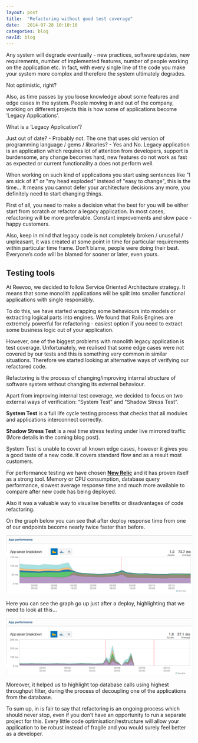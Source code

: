 ```yaml
---
layout: post
title:  "Refactoring without good test coverage"
date:   2014-07-28 10:10:10
categories: blog
navId: blog
---
```



Any system will degrade eventually - new practices, software updates, new requirements, number of implemented features, number of people working on the application etc. In fact, with every single line of the code you make your system more complex and therefore the system ultimately degrades.

Not optimistic, right?

Also, as time passes by you loose knowledge about some features and edge cases in the system. People moving in and out of the company, working on different projects this is how some of applications become ‘Legacy Applications’.

What is a ‘Legacy Application’?

Just out of date? - Probably not. The one that uses old version of programming language / gems / libraries? - Yes and No.
Legacy application is an application which requires lot of attention from developers, support is burdensome, any change becomes hard, new features do not work as fast as expected or current functionality a does not perform well.

When working on such kind of applications you start using sentences like "I am sick of it" or "my head exploded" instead of "easy to change", this is the time…
It means you cannot defer your architecture decisions any more, you definitely need to start changing things.

First of all, you need to make a decision what the best for you will be either start from scratch or refactor a legacy application.
In most cases, refactoring will be more preferable. Constant improvements and slow pace - happy customers.

Also, keep in mind that legacy code is not completely broken / unuseful / unpleasant, it was created at some point in time for particular requirements within particular time frame. Don’t blame, people were doing their best. Everyone’s code will be blamed for sooner or later, even yours.

## Testing tools

At Reevoo, we decided to follow Service Oriented Architecture strategy. It means that some monolith applications will be split into smaller functional applications with single responsibly.

To do this, we have started wrapping some behaviours into models or extracting logical parts into engines.
We found that Rails Engines are extremely powerful for refactoring - easiest option if you need to extract some business logic out of your application.

However, one of the biggest problems with monolith legacy application is test coverage.
Unfortunately, we realised that some edge cases were not covered by our tests and this is something very common in similar situations.
Therefore we started looking at alternative ways of verifying our refactored code.

Refactoring is the process of changing/improving internal structure of software system without changing its external behaviour.

Apart from improving internal test coverage, we decided to focus on two external ways of verification: “System Test" and "Shadow Stress Test”.

**System Test** is a full life cycle testing process that checks that all modules and applications interconnect correctly.

**Shadow Stress Test** is a real time stress testing under live mirrored traffic (More details in the coming blog post).

System Test is unable to cover all known edge cases, however it gives you a good taste of a new code. It covers standard flow and as a result most customers.

For performance testing we have chosen **[New Relic][newrelic]** and it has proven itself as a strong tool. Memory or CPU consumption, database query performance, slowest average response time and much more available to compare after new code has being deployed.

Also it was a valuable way to visualise benefits or disadvantages of code refactoring.

On the graph below you can see that after deploy response time from one of our endpoints become nearly twice faster than before.

![Good case](/images/refactoring1.png)

Here you can see the graph go up just after a deploy, highlighting that we need to look at this...

![Bad case](/images/refactoring2.png)

Moreover, it helped us to highlight top database calls using highest throughput filter, during the process of decoupling one of the applications from the database.

To sum up, in is fair to say that refactoring is an ongoing process which should never stop, even if you don’t have an opportunity to run a separate project for this.
Every little code optimisation/restructure will allow your application to be robust instead of fragile and you would surely feel better as a developer.


[refactoring1]: /images/refactoring1.png
[refactoring2]: /images/refactoring2.png
[newrelic]: https://github.com/newrelic/rpm
